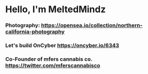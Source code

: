 # Hello, I'm MeltedMindz 
### Photography: https://opensea.io/collection/northern-california-photography
### Let's build OnCyber https://oncyber.io/6343
### Co-Founder of mfers cannabis co. https://twitter.com/mferscannabisco

<!--
**MeltedMindz/MeltedMindz** is a ✨ _special_ ✨ repository because its `README.md` (this file) appears on your GitHub profile.

Here are some ideas to get you started:

- 🔭 I’m currently working on ...
- 🌱 I’m currently learning ...
- 👯 I’m looking to collaborate on ...
- 🤔 I’m looking for help with ...
- 💬 Ask me about ...
- 📫 How to reach me: ...
- 😄 Pronouns: ...
- ⚡ Fun fact: ...
-->
